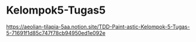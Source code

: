 # Kelompok5-Tugas5

https://aeolian-tilapia-5aa.notion.site/TDD-Paint-astic-Kelompok-5-Tugas-5-71691f1d85c747f78cb94950ed1e092e
